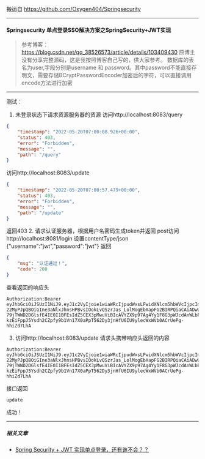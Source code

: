 搬运自 https://github.com/Oxygen404/Springsecurity

--- 
#### Springsecurity 单点登录SSO解决方案之SpringSecurity+JWT实现

>参考博客：https://blog.csdn.net/qq_38526573/article/details/103409430 原博主没有分享完整源码，这是我按照博客自己写的，供大家参考。
>数据库的表名为user,字段分别是username 和 password。其中password不能直接存明文，需要存储BCryptPasswordEncoder加密后的字符，可以直接调用encode方法进行加密

--- 

测试：
1. 未登录状态下请求资源服务器的资源
访问http://localhost:8083/query
~~~json
{
    "timestamp": "2022-05-20T07:00:08.926+00:00",
    "status": 403,
    "error": "Forbidden",
    "message": "",
    "path": "/query"
}
~~~
访问http://localhost:8083/update
~~~json
{
    "timestamp": "2022-05-20T07:00:57.479+00:00",
    "status": 403,
    "error": "Forbidden",
    "message": "",
    "path": "/update"
}
~~~
返回403
2. 请求认证服务器，根据用户名密码生成token并返回
post访问http://localhost:8081/login 设置contentType/json {"username":"jwt","password":"jwt"} 返回
~~~json
{
    "msg": "认证通过！",
    "code": 200
}
~~~
查看返回的响应头
~~~
Authorization:Bearer eyJhbGciOiJSUzI1NiJ9.eyJ1c2VyIjoie1wiaWRcIjpudWxsLFwidXNlcm5hbWVcIjpcImp3dFwiLFwicGFzc3dvcmRcIjpudWxsLFwic3RhdHVzXCI6bnVsbCxcInJvbGVzXCI6W3tcImF1dGhvcml0eVwiOlwiQURNSU5cIn1dfSIsImp0aSI6IllXUmtPV05pWkRjdFl6ZzJNUzAwWTJNeUxUbGpOVE10T1RJMk1EQTRPR0pqT1RVNSIsImV4cCI6MTY1MzExNzA1NX0.efmeZbmZFHxX5g9FU3E_Php2tBi4RUZyfrpTRUB51PYaZigy9QXWqoWb-22MyPJpQBOiGIne3aNlxJhnsHPBvsIOokLvQSzrJas_LolMogEbXapFG2BIRPQiaCAiADwUowj0wbsWpxHVuZTMDPgSx3TNRB2qUOdwhK4lMQ5D0_C0ZG7HoRzmBXbuSyUlQAcfD7-79jTWWD2DGlsfE4IE0I1BFEsIdZ5CEX3pMwuViBIcAVYZX9p97Ag4Yy1F8G3pWJcdAnWLbPg-kzEiFppJ5Ysdh2CZpfy9b1Vn17X0aPpT562Dy3jnHfU6IU9ylecWxWVb0ACrUePg-hhiZd7LhA
~~~
3. 访问http://localhost:8083/update 请求头携带响应头返回的内容
~~~
Authorization:Bearer eyJhbGciOiJSUzI1NiJ9.eyJ1c2VyIjoie1wiaWRcIjpudWxsLFwidXNlcm5hbWVcIjpcImp3dFwiLFwicGFzc3dvcmRcIjpudWxsLFwic3RhdHVzXCI6bnVsbCxcInJvbGVzXCI6W3tcImF1dGhvcml0eVwiOlwiQURNSU5cIn1dfSIsImp0aSI6IllXUmtPV05pWkRjdFl6ZzJNUzAwWTJNeUxUbGpOVE10T1RJMk1EQTRPR0pqT1RVNSIsImV4cCI6MTY1MzExNzA1NX0.efmeZbmZFHxX5g9FU3E_Php2tBi4RUZyfrpTRUB51PYaZigy9QXWqoWb-22MyPJpQBOiGIne3aNlxJhnsHPBvsIOokLvQSzrJas_LolMogEbXapFG2BIRPQiaCAiADwUowj0wbsWpxHVuZTMDPgSx3TNRB2qUOdwhK4lMQ5D0_C0ZG7HoRzmBXbuSyUlQAcfD7-79jTWWD2DGlsfE4IE0I1BFEsIdZ5CEX3pMwuViBIcAVYZX9p97Ag4Yy1F8G3pWJcdAnWLbPg-kzEiFppJ5Ysdh2CZpfy9b1Vn17X0aPpT562Dy3jnHfU6IU9ylecWxWVb0ACrUePg-hhiZd7LhA
~~~
接口返回
~~~
update
~~~
成功！

--- 
##### 相关文章
- [Spring Security + JWT 实现单点登录，还有谁不会？？](https://mp.weixin.qq.com/s/5xt0i7Bwj4-Io-lYDkySug)
